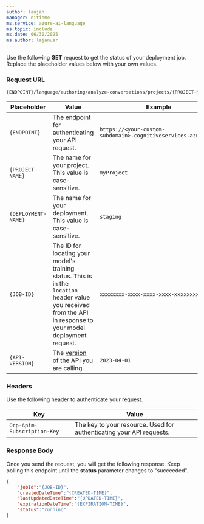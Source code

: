 ```yaml
---
author: laujan
manager: nitinme
ms.service: azure-ai-language
ms.topic: include
ms.date: 06/30/2025
ms.author: lajanuar
---
```


Use the following **GET** request to get the status of your deployment job. Replace the placeholder values below with your own values. 

### Request URL

```rest
{ENDPOINT}/language/authoring/analyze-conversations/projects/{PROJECT-NAME}/deployments/{DEPLOYMENT-NAME}/jobs/{JOB-ID}?api-version={API-VERSION}
```

|Placeholder  |Value  | Example |
|---------|---------|---------|
|`{ENDPOINT}`     | The endpoint for authenticating your API request.   | `https://<your-custom-subdomain>.cognitiveservices.azure.com` |
|`{PROJECT-NAME}`     | The name for your project. This value is case-sensitive.   | `myProject` |
|`{DEPLOYMENT-NAME}`     | The name for your deployment. This value is case-sensitive.   | `staging` |
|`{JOB-ID}`     | The ID for locating your model's training status. This is in the `location` header value you received from the API in response to your model deployment request.  | `xxxxxxxx-xxxx-xxxx-xxxx-xxxxxxxxxxxxx` |
|`{API-VERSION}`     | The [version](../../../concepts/model-lifecycle.md#api-versions) of the API you are calling. | `2023-04-01` |

### Headers

Use the following header to authenticate your request. 

|Key|Value|
|--|--|
|`Ocp-Apim-Subscription-Key`| The key to your resource. Used for authenticating your API requests.|


### Response Body

Once you send the request, you will get the following response. Keep polling this endpoint until the **status** parameter changes to "succeeded". 

```json
{
    "jobId":"{JOB-ID}",
    "createdDateTime":"{CREATED-TIME}",
    "lastUpdatedDateTime":"{UPDATED-TIME}",
    "expirationDateTime":"{EXPIRATION-TIME}",
    "status":"running"
}
```
